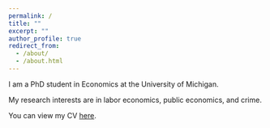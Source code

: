 ```yaml
---
permalink: /
title: ""
excerpt: ""
author_profile: true
redirect_from: 
  - /about/
  - /about.html
---
```


I am a PhD student in Economics at the University of Michigan. 

My research interests are in labor economics, public economics, and crime.

You can view my CV [here](https://jmreeves.github.io/files/JReeves_CV.pdf).


